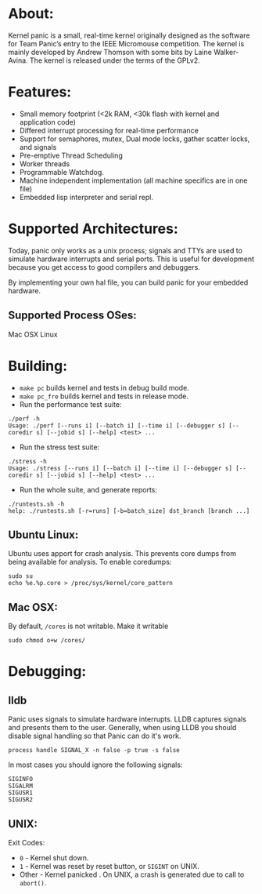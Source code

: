 About:
===

Kernel panic is a small, real-time kernel originally designed as the software for Team Panic’s entry to the IEEE Micromouse competition. The kernel is mainly developed by Andrew Thomson with some bits by Laine Walker-Avina. The kernel is released under the terms of the GPLv2.

Features:
===

* Small memory footprint (<2k RAM, <30k flash with kernel and application code)
* Differed interrupt processing for real-time performance
* Support for semaphores, mutex, Dual mode locks, gather scatter locks, and signals
* Pre-emptive Thread Scheduling
* Worker threads
* Programmable Watchdog.
* Machine independent implementation (all machine specifics are in one file)
* Embedded lisp interpreter and serial repl.

Supported Architectures:
===

Today, panic only works as a unix process; signals and TTYs are used to simulate hardware interrupts and serial ports. This is useful for development because you get access to good compilers and debuggers.

By implementing your own hal file, you can build panic for your embedded hardware.

Supported Process OSes:
---
Mac OSX
Linux

Building:
===

* `make pc` builds kernel and tests in debug build mode.
* `make pc_fre` builds kernel and tests in release mode.
* Run the performance test suite:
```
./perf -h
Usage: ./perf [--runs i] [--batch i] [--time i] [--debugger s] [--coredir s] [--jobid s] [--help] <test> ...
```
* Run the stress test suite:
```
./stress -h
Usage: ./stress [--runs i] [--batch i] [--time i] [--debugger s] [--coredir s] [--jobid s] [--help] <test> ...
```
* Run the whole suite, and generate reports:
```
./runtests.sh -h
help: ./runtests.sh [-r=runs] [-b=batch_size] dst_branch [branch ...]
```

Ubuntu Linux:
---

Ubuntu uses apport for crash analysis. This prevents core dumps from being available for analysis.
To enable coredumps:
```
sudo su
echo %e.%p.core > /proc/sys/kernel/core_pattern
```

Mac OSX:
---
By default, `/cores` is not writable. Make it writable 
```
sudo chmod o+w /cores/
```

Debugging:
===

lldb
---

Panic uses signals to simulate hardware interrupts. LLDB captures signals and presents them to the user. Generally, when using LLDB you should disable signal handling so that Panic can do it's work.

`process handle SIGNAL_X -n false -p true -s false`

In most cases you should ignore the following signals:
```
SIGINFO
SIGALRM
SIGUSR1
SIGUSR2
```

UNIX:
---

Exit Codes:
* `0` - Kernel shut down.
* `1` - Kernel was reset by reset button, or `SIGINT` on UNIX.
* Other - Kernel panicked . On UNIX, a crash is generated due to call to `abort()`.
